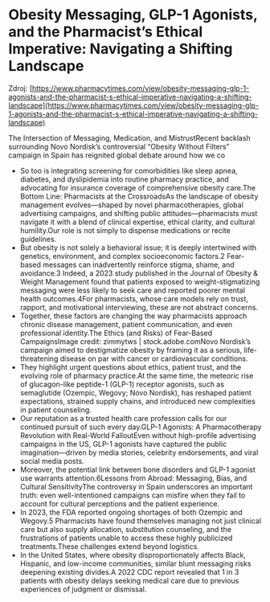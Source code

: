 # Obesity Messaging, GLP-1 Agonists, and the Pharmacist’s Ethical Imperative: Navigating a Shifting Landscape

Zdroj: [https://www.pharmacytimes.com/view/obesity-messaging-glp-1-agonists-and-the-pharmacist-s-ethical-imperative-navigating-a-shifting-landscape](https://www.pharmacytimes.com/view/obesity-messaging-glp-1-agonists-and-the-pharmacist-s-ethical-imperative-navigating-a-shifting-landscape)

The Intersection of Messaging, Medication, and MistrustRecent backlash surrounding Novo Nordisk’s controversial “Obesity Without Filters” campaign in Spain has reignited global debate around how we co

- So too is integrating screening for comorbidities like sleep apnea, diabetes, and dyslipidemia into routine pharmacy practice, and advocating for insurance coverage of comprehensive obesity care.The Bottom Line: Pharmacists at the CrossroadsAs the landscape of obesity management evolves—shaped by novel pharmacotherapies, global advertising campaigns, and shifting public attitudes—pharmacists must navigate it with a blend of clinical expertise, ethical clarity, and cultural humility.Our role is not simply to dispense medications or recite guidelines.
- But obesity is not solely a behavioral issue; it is deeply intertwined with genetics, environment, and complex socioeconomic factors.2 Fear-based messages can inadvertently reinforce stigma, shame, and avoidance.3 Indeed, a 2023 study published in the Journal of Obesity & Weight Management found that patients exposed to weight-stigmatizing messaging were less likely to seek care and reported poorer mental health outcomes.4For pharmacists, whose care models rely on trust, rapport, and motivational interviewing, these are not abstract concerns.
- Together, these factors are changing the way pharmacists approach chronic disease management, patient communication, and even professional identity.The Ethics (and Risks) of Fear-Based CampaignsImage credit: zimmytws | stock.adobe.comNovo Nordisk’s campaign aimed to destigmatize obesity by framing it as a serious, life-threatening disease on par with cancer or cardiovascular conditions.
- They highlight urgent questions about ethics, patient trust, and the evolving role of pharmacy practice.At the same time, the meteoric rise of glucagon-like peptide-1 (GLP-1) receptor agonists, such as semaglutide (Ozempic, Wegovy; Novo Nordisk), has reshaped patient expectations, strained supply chains, and introduced new complexities in patient counseling.
- Our reputation as a trusted health care profession calls for our continued pursuit of such every day.GLP-1 Agonists: A Pharmacotherapy Revolution with Real-World FalloutEven without high-profile advertising campaigns in the US, GLP-1 agonists have captured the public imagination—driven by media stories, celebrity endorsements, and viral social media posts.
- Moreover, the potential link between bone disorders and GLP-1 agonist use warrants attention.6Lessons from Abroad: Messaging, Bias, and Cultural SensitivityThe controversy in Spain underscores an important truth: even well-intentioned campaigns can misfire when they fail to account for cultural perceptions and the patient experience.
- In 2023, the FDA reported ongoing shortages of both Ozempic and Wegovy.5 Pharmacists have found themselves managing not just clinical care but also supply allocation, substitution counseling, and the frustrations of patients unable to access these highly publicized treatments.These challenges extend beyond logistics.
- In the United States, where obesity disproportionately affects Black, Hispanic, and low-income communities, similar blunt messaging risks deepening existing divides.A 2022 CDC report revealed that 1 in 3 patients with obesity delays seeking medical care due to previous experiences of judgment or dismissal.
